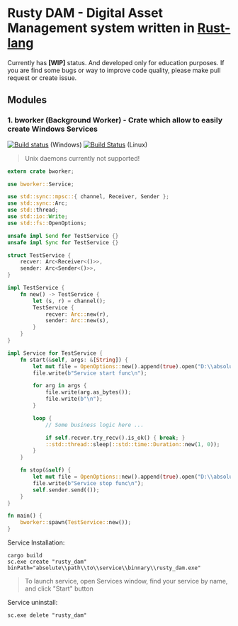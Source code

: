 # Rusty DAM - Digital Asset Management system written in [Rust-lang]

Currently has **[WIP]** status. And developed only for education purposes.
If you are find some bugs or way to improve code quality, please make pull request or create issue.

## Modules 

### 1. bworker (Background Worker) - Crate which allow to easily create Windows Services

[![Build status](https://ci.appveyor.com/api/projects/status/h153pam96und3u3v/branch/master?svg=true)](https://ci.appveyor.com/project/AlexNav73/rusty-dam/branch/master) (Windows)
[![Build Status](https://travis-ci.org/AlexNav73/rusty_dam.svg?branch=master)](https://travis-ci.org/AlexNav73/rusty_dam) (Linux)

> Unix daemons currently not supported!

```rust
extern crate bworker;

use bworker::Service;

use std::sync::mpsc::{ channel, Receiver, Sender };
use std::sync::Arc;
use std::thread;
use std::io::Write;
use std::fs::OpenOptions;

unsafe impl Send for TestService {}
unsafe impl Sync for TestService {}

struct TestService {
    recver: Arc<Receiver<()>>,
    sender: Arc<Sender<()>>,
}

impl TestService {
    fn new() -> TestService {
        let (s, r) = channel();
        TestService {
            recver: Arc::new(r),
            sender: Arc::new(s),
        }
    }
}

impl Service for TestService {
    fn start(&self, args: &[String]) {
        let mut file = OpenOptions::new().append(true).open("D:\\absolute\\path\\to\\log\\file.rs").unwrap();
        file.write(b"Service start func\n");

        for arg in args {
            file.write(arg.as_bytes());
            file.write(b"\n");
        }

        loop { 
            // Some business logic here ...

            if self.recver.try_recv().is_ok() { break; }
            ::std::thread::sleep(::std::time::Duration::new(1, 0));
        }
    }

    fn stop(&self) {
        let mut file = OpenOptions::new().append(true).open("D:\\absolute\\path\\to\\log\\file.rs").unwrap();
        file.write(b"Service stop func\n");
        self.sender.send(());
    }
}

fn main() {
    bworker::spawn(TestService::new());
}
```

Service Installation:

```
cargo build
sc.exe create "rusty_dam" binPath="absolute\\path\\to\\service\\binnary\\rusty_dam.exe"
```

> To launch service, open Services window, find your service by name, and click "Start" button

Service uninstall:
```
sc.exe delete "rusty_dam"
```

[Rust-lang]: https://www.rust-lang.org 
